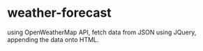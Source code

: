 # weather-forecast

using OpenWeatherMap API, fetch data from JSON using JQuery, appending the data onto HTML. 
